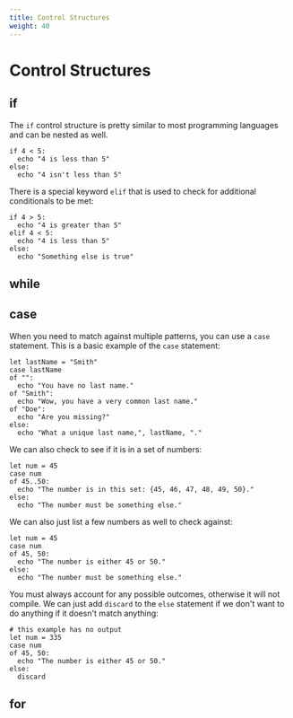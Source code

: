 ```yaml
---
title: Control Structures
weight: 40
---
```


# Control Structures

## if

The `if` control structure is pretty similar to most programming languages and can be nested as well.

```
if 4 < 5:
  echo "4 is less than 5"
else:
  echo "4 isn't less than 5"
```

There is a special keyword `elif` that is used to check for additional conditionals to be met:

```
if 4 > 5:
  echo "4 is greater than 5"
elif 4 < 5:
  echo "4 is less than 5"
else:
  echo "Something else is true"
```

## while

## case

When you need to match against multiple patterns, you can use a `case` statement. This is a basic example of the `case` statement:

```
let lastName = "Smith"
case lastName
of "":
  echo "You have no last name."
of "Smith":
  echo "Wow, you have a very common last name."
of "Doe":
  echo "Are you missing?"
else:
  echo "What a unique last name,", lastName, "."
```
We can also check to see if it is in a set of numbers:
```
let num = 45
case num
of 45..50: 
  echo "The number is in this set: {45, 46, 47, 48, 49, 50}."
else:
  echo "The number must be something else."
```
We can also just list a few numbers as well to check against:
```
let num = 45
case num
of 45, 50: 
  echo "The number is either 45 or 50."
else:
  echo "The number must be something else."
```
You must always account for any possible outcomes, otherwise it will not compile.  We can just add `discard` to the `else` statement if we don't want to do anything if it doesn't match anything:
```
# this example has no output
let num = 335
case num
of 45, 50: 
  echo "The number is either 45 or 50."
else:
  discard
```

## for
